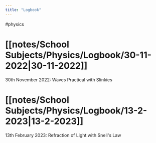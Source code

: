 ```yaml
---
title: "Logbook"
---
```


#physics
# [[notes/School Subjects/Physics/Logbook/30-11-2022|30-11-2022]]
30th November 2022: Waves Practical with Slinkies

# [[notes/School Subjects/Physics/Logbook/13-2-2023|13-2-2023]]
13th February 2023: Refraction of Light with Snell's Law 
